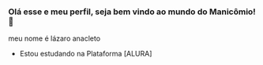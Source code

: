 ### Olá esse e meu perfil, seja bem vindo ao mundo do Manicômio! 🤪
meu nome é lázaro anacleto
 - Estou estudando na Plataforma  [ALURA]











